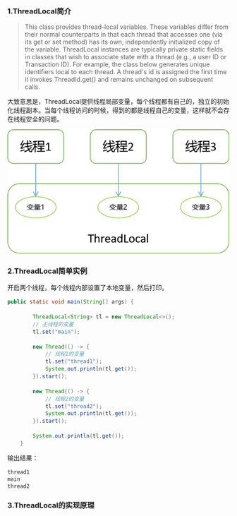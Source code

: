 ### 1.ThreadLocal简介

> This class provides thread-local variables. These variables differ from their normal counterparts in that each thread that accesses one (via its get or set method) has its own, independently initialized copy of the variable. ThreadLocal instances are typically private static fields in classes that wish to associate state with a thread (e.g., a user ID or Transaction ID).
> For example, the class below generates unique identifiers local to each thread. A thread's id is assigned the first time it invokes ThreadId.get() and remains unchanged on subsequent calls.

大致意思是，ThreadLocal提供线程局部变量，每个线程都有自己的，独立的初始化线程副本。当每个线程访问的时候，得到的都是线程自己的变量，这样就不会存在线程安全的问题。

![avatar](/pictures/ThreadLocal.png)

### 2.ThreadLocal简单实例

开启两个线程，每个线程内部设置了本地变量，然后打印。

```java
public static void main(String[] args) {

        ThreadLocal<String> tl = new ThreadLocal<>();
        // 主线程的变量
        tl.set("main");

        new Thread(() -> {
            // 线程1的变量
            tl.set("thread1");
            System.out.println(tl.get());
        }).start();

        new Thread(() -> {
            // 线程2的变量
            tl.set("thread2");
            System.out.println(tl.get());
        }).start();

        System.out.println(tl.get());
    }
```

输出结果：

```
thread1
main
thread2
```

### 3.ThreadLocal的实现原理

